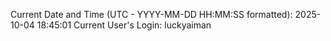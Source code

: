 Current Date and Time (UTC - YYYY-MM-DD HH:MM:SS formatted): 2025-10-04 18:45:01
Current User's Login: luckyaiman
